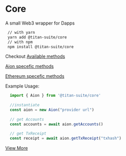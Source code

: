 # Core
A small Web3 wrapper for Dapps

   ```sh
    // with yarn
    yarn add @titan-suite/core
    // with npm
    npm install @titan-suite/core
   ```
 
Checkout [Available methods](https://github.com/titan-suite/core/blob/master/dist/src/common/index.d.ts)

[Aion specefic methods](https://github.com/titan-suite/core/blob/master/dist/src/blockchains/aion/index.d.ts)

[Ethereum specefic methods](https://github.com/titan-suite/core/blob/master/dist/src/blockchains/ethereum/index.d.ts)

Example Usage:
```js
  import { Aion } from '@titan-suite/core'
  
  //instantiate
  const aion = new Aion("provider url")
  
  // get Accounts
  const accounts = await aion.getAccounts()
  
  // get TxReceipt
  const receipt = await aion.getTxReceipt("txhash")
```
  [View More](https://github.com/titan-suite/core/blob/367c50edaebb34864ac5975eebd3265ac1651a6b/tests/aion/aion.ts#L46)
